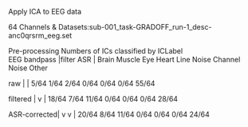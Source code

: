 Apply ICA to EEG data
				
64 Channels & Datasets:sub-001_task-GRADOFF_run-1_desc-anc0qrsrm_eeg.set	

Pre-processing			  Numbers of ICs classified by ICLabel		
EEG	bandpass |filter	 ASR 	 |     Brain   	Muscle	   Eye 	  Heart 	Line Noise	Channel Noise	  Other

raw			     |               |    5/64	     1/64	    2/64	  0/64	    0/64	         0/64	      55/64

filtered	   | v		         |    18/64	     7/64	    11/64	  0/64	    0/64	         0/64	      28/64

ASR-corrected|	v	      v	   |    20/64	     8/64	    11/64	  0/64	    0/64	         0/64	      24/64

